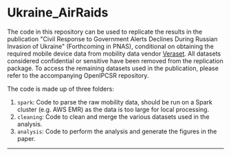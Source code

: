 # Ukraine_AirRaids

The code in this repository can be used to replicate the results in the publication "Civil Response to Government Alerts Declines During Russian Invasion of Ukraine" (Forthcoming in PNAS), conditional on obtaining the required mobile device data from mobility data vendor [Veraset](https://veraset.com). All datasets considered confidential or sensitive have been removed from the replication package. To access the remaining datasets used in the publication, please refer to the accompanying OpenIPCSR repository. 


The code is made up of three folders:

1. `spark`: Code to parse the raw mobility data, should be run on a Spark cluster (e.g. AWS EMR) as the data is too large for local processing. 
2. `cleaning`: Code to clean and merge the various datasets used in the analysis. 
3. `analysis`: Code to perform the analysis and generate the figures in the paper. 


------ 



